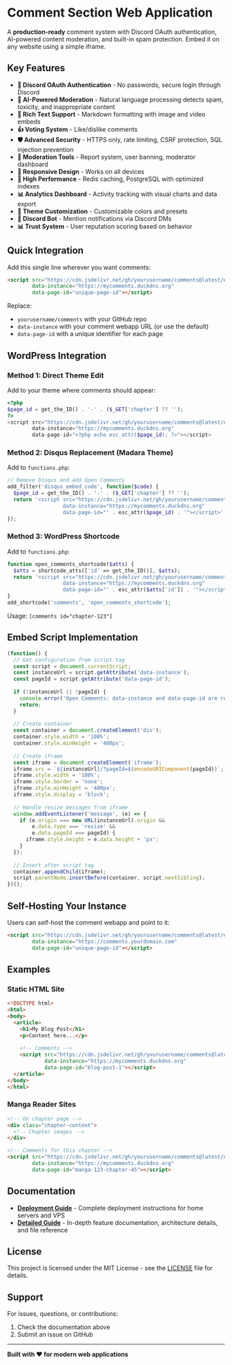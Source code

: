# Comment Section Web Application

A **production-ready** comment system with Discord OAuth authentication, AI-powered content moderation, and built-in spam protection. Embed it on any website using a simple iframe.

## Key Features

- **🔐 Discord OAuth Authentication** - No passwords, secure login through Discord
- **🤖 AI-Powered Moderation** - Natural language processing detects spam, toxicity, and inappropriate content
- **💬 Rich Text Support** - Markdown formatting with image and video embeds
- **👍 Voting System** - Like/dislike comments
- **🛡️ Advanced Security** - HTTPS only, rate limiting, CSRF protection, SQL injection prevention
- **👮 Moderation Tools** - Report system, user banning, moderator dashboard
- **📱 Responsive Design** - Works on all devices
- **🚀 High Performance** - Redis caching, PostgreSQL with optimized indexes
- **📊 Analytics Dashboard** - Activity tracking with visual charts and data export
- **🎨 Theme Customization** - Customizable colors and presets
- **🤖 Discord Bot** - Mention notifications via Discord DMs
- **📊 Trust System** - User reputation scoring based on behavior

## Quick Integration

Add this single line wherever you want comments:

```html
<script src="https://cdn.jsdelivr.net/gh/yourusername/comments@latest/embed.js" 
        data-instance="https://mycomments.duckdns.org" 
        data-page-id="unique-page-id"></script>
```

Replace:
- `yourusername/comments` with your GitHub repo
- `data-instance` with your comment webapp URL (or use the default)
- `data-page-id` with a unique identifier for each page

## WordPress Integration

### Method 1: Direct Theme Edit
Add to your theme where comments should appear:
```php
<?php
$page_id = get_the_ID() . '-' . ($_GET['chapter'] ?? '');
?>
<script src="https://cdn.jsdelivr.net/gh/yourusername/comments@latest/embed.js" 
        data-instance="https://mycomments.duckdns.org" 
        data-page-id="<?php echo esc_attr($page_id); ?>"></script>
```

### Method 2: Disqus Replacement (Madara Theme)
Add to `functions.php`:
```php
// Remove Disqus and add Open Comments
add_filter('disqus_embed_code', function($code) {
  $page_id = get_the_ID() . '-' . ($_GET['chapter'] ?? '');
  return '<script src="https://cdn.jsdelivr.net/gh/yourusername/comments@latest/embed.js" 
                  data-instance="https://mycomments.duckdns.org" 
                  data-page-id="' . esc_attr($page_id) . '"></script>';
});
```

### Method 3: WordPress Shortcode
Add to `functions.php`:
```php
function open_comments_shortcode($atts) {
  $atts = shortcode_atts(['id' => get_the_ID()], $atts);
  return '<script src="https://cdn.jsdelivr.net/gh/yourusername/comments@latest/embed.js" 
                  data-instance="https://mycomments.duckdns.org" 
                  data-page-id="' . esc_attr($atts['id']) . '"></script>';
}
add_shortcode('comments', 'open_comments_shortcode');
```

Usage: `[comments id="chapter-123"]`

## Embed Script Implementation

```javascript
(function() {
  // Get configuration from script tag
  const script = document.currentScript;
  const instanceUrl = script.getAttribute('data-instance');
  const pageId = script.getAttribute('data-page-id');
  
  if (!instanceUrl || !pageId) {
    console.error('Open Comments: data-instance and data-page-id are required');
    return;
  }
  
  // Create container
  const container = document.createElement('div');
  container.style.width = '100%';
  container.style.minHeight = '400px';
  
  // Create iframe
  const iframe = document.createElement('iframe');
  iframe.src = `${instanceUrl}/?pageId=${encodeURIComponent(pageId)}`;
  iframe.style.width = '100%';
  iframe.style.border = 'none';
  iframe.style.minHeight = '400px';
  iframe.style.display = 'block';
  
  // Handle resize messages from iframe
  window.addEventListener('message', (e) => {
    if (e.origin === new URL(instanceUrl).origin && 
        e.data.type === 'resize' && 
        e.data.pageId === pageId) {
      iframe.style.height = e.data.height + 'px';
    }
  });
  
  // Insert after script tag
  container.appendChild(iframe);
  script.parentNode.insertBefore(container, script.nextSibling);
})();
```

## Self-Hosting Your Instance

Users can self-host the comment webapp and point to it:
```html
<script src="https://cdn.jsdelivr.net/gh/yourusername/comments@latest/embed.js" 
        data-instance="https://comments.yourdomain.com" 
        data-page-id="unique-page-id"></script>
```

## Examples

### Static HTML Site
```html
<!DOCTYPE html>
<html>
<body>
  <article>
    <h1>My Blog Post</h1>
    <p>Content here...</p>
    
    <!-- Comments -->
    <script src="https://cdn.jsdelivr.net/gh/yourusername/comments@latest/embed.js" 
            data-instance="https://mycomments.duckdns.org" 
            data-page-id="blog-post-1"></script>
  </article>
</body>
</html>
```

### Manga Reader Sites
```html
<!-- On chapter page -->
<div class="chapter-content">
  <!-- Chapter images -->
</div>

<!-- Comments for this chapter -->
<script src="https://cdn.jsdelivr.net/gh/yourusername/comments@latest/embed.js" 
        data-instance="https://mycomments.duckdns.org" 
        data-page-id="manga-123-chapter-45"></script>
```

## Documentation

- **[Deployment Guide](DEPLOYMENT.md)** - Complete deployment instructions for home servers and VPS
- **[Detailed Guide](DETAILED_GUIDE.md)** - In-depth feature documentation, architecture details, and file reference

## License

This project is licensed under the MIT License - see the [LICENSE](LICENSE) file for details.

## Support

For issues, questions, or contributions:
1. Check the documentation above
2. Submit an issue on GitHub

---

**Built with ❤️ for modern web applications**

